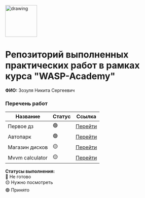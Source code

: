 <a href="https://wasp-academy.com"><img src="https://wasp-academy.com/Resources/wasp-logo.png" alt="drawing" width="100"/></a>

# Репозиторий выполненных практических работ в рамках курса "WASP-Academy"
**ФИО:** Зозуля Никита Сергеевич
 
### Перечень работ

Название          | Статус | Ссылка
------------------|--------|--------
Первое дз         | 🟢    |  <a href="https://github.com/Zuzinho/Wasp/tree/main/%D0%9F%D0%B5%D1%80%D0%B2%D0%BE%D0%B5%20%D0%B4%D0%B7">Перейти</a>
Автопарк          | 🟢    | <a href="https://github.com/Zuzinho/Wasp/tree/main/Autopark">Перейти</a>
Магазин дисков    | 🟡    | <a href="https://github.com/Zuzinho/Wasp/tree/main/Diskstore">Перейти</a>
Mvvm calculator   | 🟡    | <a href="https://github.com/Zuzinho/Wasp/tree/main/Mvvm%20calculator">Перейти</a>

**Статусы выполнения:** <br>
🔴 Не готово <br>
🟡 Нужно посмотреть <br>
🟢 Принято <br>
